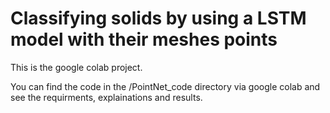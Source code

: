 # Classifying solids by using a LSTM model with their meshes points

This is the google colab project. 

You can find the code in the /PointNet_code directory via google colab and see the requirments, explainations and results.
